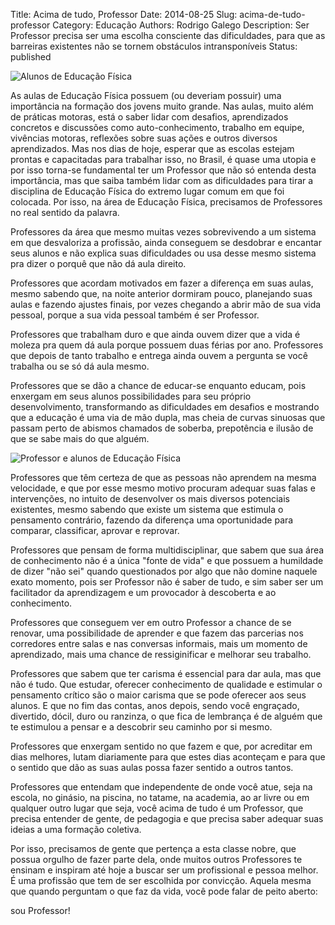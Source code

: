 Title: Acima de tudo, Professor
Date: 2014-08-25
Slug: acima-de-tudo-professor
Category: Educação
Authors: Rodrigo Galego
Description: Ser Professor precisa ser uma escolha consciente das dificuldades, para que as barreiras existentes não se tornem obstáculos intransponíveis
Status: published

![Alunos de Educação Física]({static}/images/8.png "Acervo/Além das Quadras")

As aulas de Educação Física possuem (ou deveriam possuir) uma importância na formação dos jovens muito grande. Nas aulas, muito além de práticas motoras, está o saber lidar com desafios, aprendizados concretos e discussões como auto-conhecimento, trabalho em equipe, vivências motoras, reflexões sobre suas ações e outros diversos aprendizados. Mas nos dias de hoje, esperar que as escolas estejam prontas e capacitadas para trabalhar isso, no Brasil, é quase uma utopia e por isso torna-se fundamental ter um Professor que não só entenda desta importância, mas que saiba também lidar com as dificuldades para tirar a disciplina de Educação Física do extremo lugar comum em que foi colocada. Por isso, na área de Educação Física, precisamos de Professores no real sentido da palavra.

Professores da área que mesmo muitas vezes sobrevivendo a um sistema em que desvaloriza a profissão, ainda conseguem se desdobrar e encantar seus alunos e não explica suas dificuldades ou usa desse mesmo sistema pra dizer o porquê que não dá aula direito.

Professores que acordam motivados em fazer a diferença em suas aulas, mesmo sabendo que, na noite anterior dormiram pouco, planejando suas aulas e fazendo ajustes finais, por vezes chegando a abrir mão de sua vida pessoal, porque a sua vida pessoal também é ser Professor.

Professores que trabalham duro e que ainda ouvem dizer que a vida é moleza pra quem dá aula porque possuem duas férias por ano. Professores que depois de tanto trabalho e entrega ainda ouvem a pergunta se você trabalha ou se só dá aula mesmo.

Professores que se dão a chance de educar-se enquanto educam, pois enxergam em seus alunos possibilidades para seu próprio desenvolvimento, transformando as dificuldades em desafios e mostrando que a educação é uma via de mão dupla, mas cheia de curvas sinuosas que passam perto de abismos chamados de soberba, prepotência e ilusão de que se sabe mais do que alguém.

![Professor e alunos de Educação Física]({static}/images/9.png "Acervo/Além das Quadras")

Professores que têm certeza de que as pessoas não aprendem na mesma velocidade, e que por esse mesmo motivo procuram adequar suas falas e intervenções, no intuito de desenvolver os mais diversos potenciais existentes, mesmo sabendo que existe um sistema que estimula o pensamento contrário, fazendo da diferença uma oportunidade para comparar, classificar, aprovar e reprovar.

Professores que pensam de forma multidisciplinar, que sabem que sua área de conhecimento não é a única "fonte de vida" e que possuem a humildade de dizer "não sei" quando questionados por algo que não domine naquele exato momento, pois ser Professor não é saber de tudo, e sim saber ser um facilitador da aprendizagem e um provocador à descoberta e ao conhecimento.

Professores que conseguem ver em outro Professor a chance de se renovar, uma possibilidade de aprender e que fazem das parcerias nos corredores entre salas e nas conversas informais, mais um momento de aprendizado, mais uma chance de ressiginificar e melhorar seu trabalho.

Professores que sabem que ter carisma é essencial para dar aula, mas que não é tudo. Que estudar, oferecer conhecimento de qualidade e estimular o pensamento crítico são o maior carisma que se pode oferecer aos seus alunos. E que no fim das contas, anos depois, sendo você engraçado, divertido, dócil, duro ou ranzinza, o que fica de lembrança é de alguém que te estimulou a pensar e a descobrir seu caminho por si mesmo.

Professores que enxergam sentido no que fazem e que, por acreditar em dias melhores, lutam diariamente para que estes dias aconteçam e para que o sentido que dão as suas aulas possa fazer sentido a outros tantos.

Professores que entendam que independente de onde você atue, seja na escola, no ginásio, na piscina, no tatame, na academia, ao ar livre ou em qualquer outro lugar que seja, você acima de tudo é um Professor, que precisa entender de gente, de pedagogia e que precisa saber adequar suas ideias a uma formação coletiva.

Por isso, precisamos de gente que pertença a esta classe nobre, que possua orgulho de fazer parte dela, onde muitos outros Professores te ensinam e inspiram até hoje a buscar ser um profissional e pessoa melhor. É uma profissão que tem de ser escolhida por convicção. Aquela mesma que quando perguntam o que faz da vida, você pode falar de peito aberto:

sou Professor!